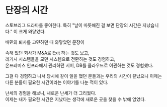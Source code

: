 # 단장의 시간

스토브리그 드라마를 좋아한다.
특히 "날이 따뜻해진 걸 보면 단장의 시간은 지났습니다." 이 크게 와닿았다.  

배민의 퇴사를 고민하던 때 와닿았던 문장이 
  
속해 있던 회사가 M&A로 Exit 하는 것도 보고,  
레거시 시스템들을 모던 시스템으로 전환하는 것도 경험하고,  
온프레미스 인프라에서 관리하던 서버, DB를 클라우드로 이관하는 것도 경험했다.    

그걸 다 경험하고 나서 당시에 같이 일을 했던 분들과는 우리의 시간이 끝났으니 이제는 다른 분들이 필요한 시간이라는 이야기를 나눈 적이 있다.  

난세의 경험을 해보니, 새로운 난세가 더 그리웠다.  
이제는 내가 필요한 시간은 지났다는 생각에 새로운 곳을 찾을 수 밖에 없었다.
